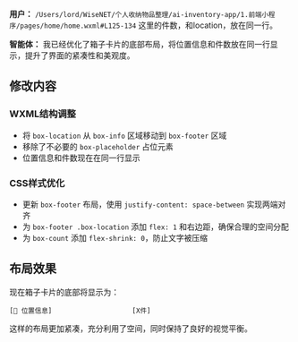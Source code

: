 **用户：**
`/Users/lord/WiseNET/个人收纳物品整理/ai-inventory-app/1.前端小程序/pages/home/home.wxml#L125-134` 这里的件数，和location，放在同一行。

**智能体：**
我已经优化了箱子卡片的底部布局，将位置信息和件数放在同一行显示，提升了界面的紧凑性和美观度。

## 修改内容

### WXML结构调整
- 将 `box-location` 从 `box-info` 区域移动到 `box-footer` 区域
- 移除了不必要的 `box-placeholder` 占位元素
- 位置信息和件数现在在同一行显示

### CSS样式优化
- 更新 `box-footer` 布局，使用 `justify-content: space-between` 实现两端对齐
- 为 `box-footer .box-location` 添加 `flex: 1` 和右边距，确保合理的空间分配
- 为 `box-count` 添加 `flex-shrink: 0`，防止文字被压缩

## 布局效果
现在箱子卡片的底部将显示为：
```
[📍 位置信息]                    [X件]
```

这样的布局更加紧凑，充分利用了空间，同时保持了良好的视觉平衡。